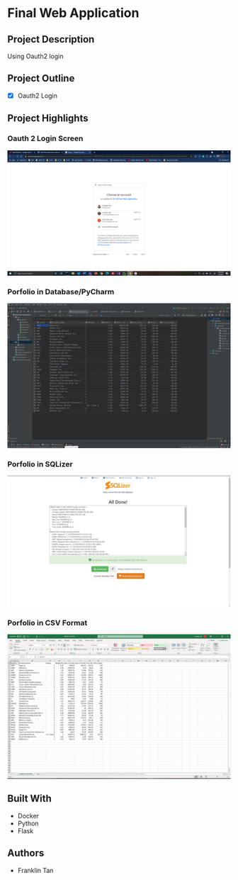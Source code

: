 # Final Web Application
## Project Description
Using Oauth2 login
## Project Outline
* [x] Oauth2 Login

## Project Highlights
### Oauth 2 Login Screen
![OAuth2](/screenshots/Oauth2%20Login%20Working.png)
### Porfolio in Database/PyCharm
![PortfolioDB](/screenshots/Portfolio-in-Database.JPG)
### Porfolio in SQLizer
![PortfolioCSVtoSQL](/screenshots/Portfoilio-Sqlizer.JPG)
### Porfolio in CSV Format
![PortfolioCSV](/screenshots/Porfolio-in-CSV.JPG)

## Built With
* Docker
* Python
* Flask

## Authors
* Franklin Tan 
